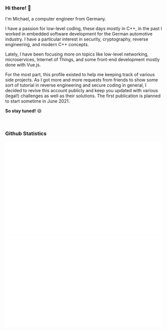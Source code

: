 ### Hi there! 👋

I'm Michael, a computer engineer from Germany. 

I have a passion for low-level coding, these days mostly in C++, in the past I worked in embedded software development for the German automotive industry. I have a particular interest in security, cryptography, reverse engineering, and modern C++ concepts.

Lately, I have been focusing more on topics like low-level networking, microservices, Internet of Things, and some front-end development mostly done with Vue.js. 

For the most part, this profile existed to help me keeping track of various side projects. As I got more and more requests from friends to show some sort of tutorial in reverse engineering and secure coding in general, I decided to revive this account publicly and keep you updated with various (legal!) challenges as well as their solutions. The first publication is planned to start sometime in June 2021.

**So stay tuned!** 😄

<br>

### Github Statistics
<p align=center>
  <img src=https://github.com/mrom1/mrom1-github-stats/blob/master/generated/overview.svg>
  <img src=https://github.com/mrom1/mrom1-github-stats/blob/master/generated/languages.svg>
</p>


<!--
**mrom1/mrom1** is a ✨ _special_ ✨ repository because its `README.md` (this file) appears on your GitHub profile.

Here are some ideas to get you started:

- 🔭 I’m currently working on ...
- 🌱 I’m currently learning ...
- 👯 I’m looking to collaborate on ...
- 🤔 I’m looking for help with ...
- 💬 Ask me about ...
- 📫 How to reach me: ...
- 😄 Pronouns: ...
- ⚡ Fun fact: ...
-->

